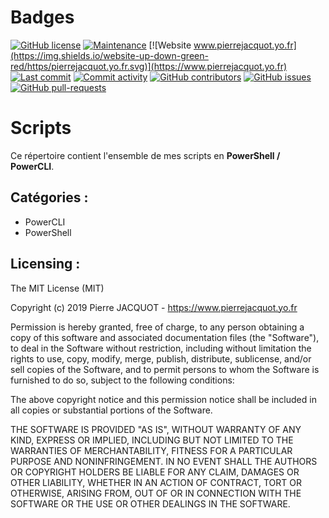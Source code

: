# Badges
[![GitHub license](https://img.shields.io/github/license/pierre-jacquot/Scripts.svg)](https://github.com/pierre-jacquot/Scripts/blob/master/LICENSE)
[![Maintenance](https://img.shields.io/badge/Maintained%3F-yes-green.svg)](https://github.com/pierre-jacquot/Scripts/graphs/commit-activity)
[![Website www.pierrejacquot.yo.fr](https://img.shields.io/website-up-down-green-red/https/pierrejacquot.yo.fr.svg)](https://www.pierrejacquot.yo.fr)
[![Last commit](https://img.shields.io/github/last-commit/pierre-jacquot/Scripts.svg)](https://github.com/pierre-jacquot/Scripts/commits/master)
[![Commit activity](https://img.shields.io/github/commit-activity/y/pierre-jacquot/Scripts.svg)](https://github.com/pierre-jacquot/Scripts/commits/master)
[![GitHub contributors](https://img.shields.io/github/contributors/pierre-jacquot/Scripts.svg)](https://github.com/pierre-jacquot/Scripts/graphs/contributors)
[![GitHub issues](https://img.shields.io/github/issues/pierre-jacquot/Scripts.svg)](https://github.com/pierre-jacquot/Scripts/issues)
[![GitHub pull-requests](https://img.shields.io/github/issues-pr/pierre-jacquot/Scripts.svg)](https://github.com/pierre-jacquot/Scripts/pulls)

# Scripts
Ce répertoire contient l'ensemble de mes scripts en **PowerShell / PowerCLI**.

## Catégories :
- PowerCLI
- PowerShell

## Licensing :
The MIT License (MIT)

Copyright (c) 2019 Pierre JACQUOT - https://www.pierrejacquot.yo.fr

Permission is hereby granted, free of charge, to any person obtaining a copy
of this software and associated documentation files (the "Software"), to deal
in the Software without restriction, including without limitation the rights
to use, copy, modify, merge, publish, distribute, sublicense, and/or sell
copies of the Software, and to permit persons to whom the Software is
furnished to do so, subject to the following conditions:

The above copyright notice and this permission notice shall be included in all
copies or substantial portions of the Software.

THE SOFTWARE IS PROVIDED "AS IS", WITHOUT WARRANTY OF ANY KIND, EXPRESS OR
IMPLIED, INCLUDING BUT NOT LIMITED TO THE WARRANTIES OF MERCHANTABILITY,
FITNESS FOR A PARTICULAR PURPOSE AND NONINFRINGEMENT. IN NO EVENT SHALL THE
AUTHORS OR COPYRIGHT HOLDERS BE LIABLE FOR ANY CLAIM, DAMAGES OR OTHER
LIABILITY, WHETHER IN AN ACTION OF CONTRACT, TORT OR OTHERWISE, ARISING FROM,
OUT OF OR IN CONNECTION WITH THE SOFTWARE OR THE USE OR OTHER DEALINGS IN THE
SOFTWARE.
